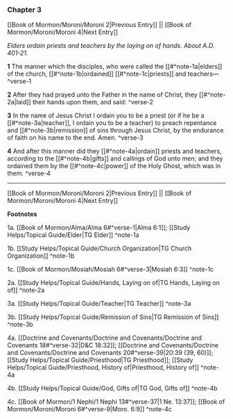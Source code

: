 ### Chapter 3

[[Book of Mormon/Moroni/Moroni 2|Previous Entry]]  ||  [[Book of Mormon/Moroni/Moroni 4|Next Entry]]

*Elders ordain priests and teachers by the laying on of hands. About A.D. 401-21.*

**1**  The manner which the disciples, who were called the [[#^note-1a|elders]] of the church, [[#^note-1b|ordained]] [[#^note-1c|priests]] and teachers— ^verse-1

**2**  After they had prayed unto the Father in the name of Christ, they [[#^note-2a|laid]] their hands upon them, and said: ^verse-2

**3**  In the name of Jesus Christ I ordain you to be a priest (or if he be a [[#^note-3a|teacher]], I ordain you to be a teacher) to preach repentance and [[#^note-3b|remission]] of sins through Jesus Christ, by the endurance of faith on his name to the end. Amen. ^verse-3

**4**  And after this manner did they [[#^note-4a|ordain]] priests and teachers, according to the [[#^note-4b|gifts]] and callings of God unto men; and they ordained them by the [[#^note-4c|power]] of the Holy Ghost, which was in them. ^verse-4


---
[[Book of Mormon/Moroni/Moroni 2|Previous Entry]]  ||  [[Book of Mormon/Moroni/Moroni 4|Next Entry]]


**Footnotes**


1a. [[Book of Mormon/Alma/Alma 6#^verse-1|Alma 6:1]]; [[Study Helps/Topical Guide/Elder|TG Elder]] ^note-1a

1b. [[Study Helps/Topical Guide/Church Organization|TG Church Organization]] ^note-1b

1c. [[Book of Mormon/Mosiah/Mosiah 6#^verse-3|Mosiah 6:3]] ^note-1c

2a. [[Study Helps/Topical Guide/Hands, Laying on of|TG Hands, Laying on of]] ^note-2a

3a. [[Study Helps/Topical Guide/Teacher|TG Teacher]] ^note-3a

3b. [[Study Helps/Topical Guide/Remission of Sins|TG Remission of Sins]] ^note-3b

4a. [[Doctrine and Covenants/Doctrine and Covenants/Doctrine and Covenants 18#^verse-32|D&C 18:32]]; [[Doctrine and Covenants/Doctrine and Covenants/Doctrine and Covenants 20#^verse-39|20:39 (39, 60)]]; [[Study Helps/Topical Guide/Priesthood|TG Priesthood]]; [[Study Helps/Topical Guide/Priesthood, History of|Priesthood, History of]] ^note-4a

4b. [[Study Helps/Topical Guide/God, Gifts of|TG God, Gifts of]] ^note-4b

4c. [[Book of Mormon/1 Nephi/1 Nephi 13#^verse-37|1 Ne. 13:37]]; [[Book of Mormon/Moroni/Moroni 6#^verse-9|Moro. 6:9]] ^note-4c